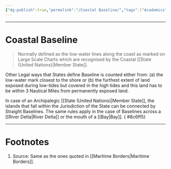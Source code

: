 ```yaml
---
{"dg-publish":true,"permalink":"/Coastal Baseline/","tags":["Academics","politics"]}
---
```



---
# Coastal Baseline
> Normally defined as the low-water lines along the coast as marked on Large Scale Charts which are recognised by the Coastal [[State (United Nations)\|Member State]].

Other Legal ways that States define Baseline is counted either from: 
(a) the low-water mark closest to the shore or 
(b) the furthest extent of land exposed during low-tides but covered in the high tides and this land has to be within 3 Nautical Miles from permanently exposed land.

In case of an Archipalegic [[State (United Nations)\|Member State]], the islands that fall within the Jurisdiction of the State can be connected by Straight Baselines. The same rules apply in the case of Baselines across a [[River Delta\|River Delta]] or the mouth of a [[Bay\|Bay]].
{ #8c6ff5}


---
# Footnotes
1. Source: Same as the ones quoted in [[Maritime Borders\|Maritime Borders]].